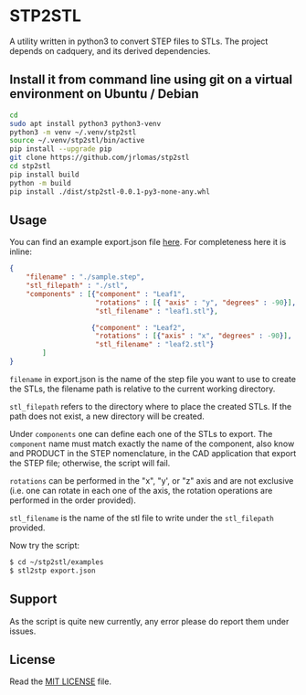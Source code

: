 
# STP2STL

A utility written in python3 to convert STEP files to STLs.  The project depends on cadquery, and its derived dependencies. 

## Install it from command line using git on a virtual environment on Ubuntu / Debian

```bash
cd
sudo apt install python3 python3-venv
python3 -m venv ~/.venv/stp2stl
source ~/.venv/stp2stl/bin/active
pip install --upgrade pip
git clone https://github.com/jrlomas/stp2stl
cd stp2stl
pip install build
python -m build
pip install ./dist/stp2stl-0.0.1-py3-none-any.whl
```

## Usage

You can find an example export.json file [here](http://github.com/jrlomas/stp2stl/examples/export.json).  For completeness here it is inline:
```json
{
    "filename" : "./sample.step",
    "stl_filepath" : "./stl",
    "components" : [{"component" : "Leaf1",
                     "rotations" : [{ "axis" : "y", "degrees" : -90}],
                     "stl_filename" : "leaf1.stl"},

                    {"component" : "Leaf2",
                     "rotations" : [{"axis" : "x", "degrees" : -90}],
                     "stl_filename" : "leaf2.stl"}
        ]
}
```

``filename`` in export.json is the name of the step file you want to use to create the STLs, the filename path is relative to the current working directory.

``stl_filepath`` refers to the directory where to place the created STLs.  If the path does not 
exist, a new directory will be created.

Under ``components`` one can define each one of the STLs to export.  The ``component`` name must match exactly the name of the component, also know and PRODUCT in the STEP nomenclature, in the CAD application that export the STEP file; otherwise, the script will fail.

``rotations`` can be performed in the "x", "y', or "z" axis and are not exclusive (i.e. one can rotate in each one of the axis, the rotation operations are performed in the order provided).

``stl_filename`` is the name of the stl file to write under the ``stl_filepath`` provided.

Now try the script:

```bash
$ cd ~/stp2stl/examples
$ stl2stp export.json
```

## Support

As the script is quite new currently, any error please do report them under issues.

## License

Read the [MIT LICENSE](LICENSE.md) file.